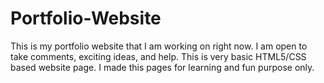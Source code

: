 # Portfolio-Website
This is my portfolio website that I am working on right now. 
I am open to take comments, exciting ideas, and help. 
This is very basic HTML5/CSS based website page.
I made this pages for learning and fun purpose only.
